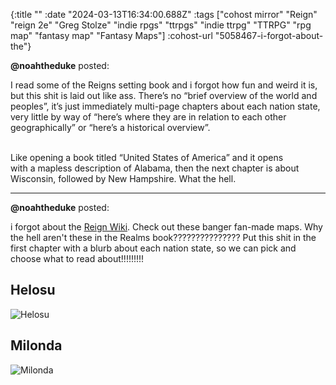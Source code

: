{:title ""
 :date "2024-03-13T16:34:00.688Z"
 :tags ["cohost mirror" "Reign" "reign 2e" "Greg Stolze" "indie rpgs" "ttrpgs" "indie ttrpg" "TTRPG" "rpg map" "fantasy map" "Fantasy Maps"]
 :cohost-url "5058467-i-forgot-about-the"}


**@noahtheduke** posted:
<div style="white-space: pre-line;">I read some of the Reigns setting book and i forgot how fun and weird it is, but this shit is laid out like ass. There’s no “brief overview of the world and peoples”, it’s just immediately multi-page chapters about each nation state, very little by way of “here’s where they are in relation to each other geographically” or “here’s a historical overview”.

Like opening a book titled “United States of America” and it opens with a mapless description of Alabama, then the next chapter is about Wisconsin, followed by New Hampshire. What the hell.</div>
<hr>


**@noahtheduke** posted:

i forgot about the [Reign Wiki](http://www.gregstolze.com/REIGNwiki.html). Check out these banger fan-made maps. Why the hell aren't these in the Realms book??????????????? Put this shit in the first chapter with a blurb about each nation state, so we can pick and choose what to read about!!!!!!!!!

## Helosu

![Helosu](https://cohost.org/rc/attachment-redirect/9f180e6d-22fb-4e37-86da-0da6311896de)

## Milonda

![Milonda](https://cohost.org/rc/attachment-redirect/7a84797a-2133-4655-8589-94e13a970eb0)
